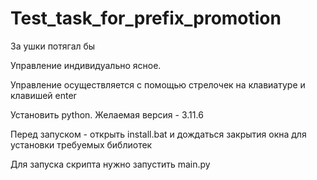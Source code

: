 # Test_task_for_prefix_promotion
За ушки потягал бы

Управление индивидуально ясное. 

Управление осуществляется с помощью стрелочек на клавиатуре и клавишей enter 

Установить python. Желаемая версия - 3.11.6 

Перед запуском - открыть install.bat и дождаться закрытия окна для установки требуемых библиотек

Для запуска скрипта нужно запустить main.py
